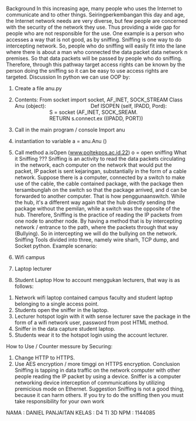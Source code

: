 Background
In this increasing age, many people who uses the Internet to communicate and to other things. Seiringperkembangan this day and age, the Internet network needs are very diverse, but few people are concerned with the security of the network they use. Thus providing a wide gap for people who are not responsible for the use. One example is a person who accesses a way that is not good, as by sniffing. Sniffing is one way to do intercepting network. So, people who do sniffing will easily fit into the lane where there is about a man who connected the data packet data network n premises. So that data packets will be passed by people who do sniffing. Therefore, through this pathway target access rights can be known by the person doing the sniffing so it can be easy to use access rights are targeted.
Discussion
In python we can use OOP by:
1. Create a file anu.py
2. Contents:
From socket import socket, AF_INET, SOCK_STREAM
Class Anu (object):
                              Def ISOPEN (self, IPADD, Pord):
                        S = socket (AF_INET, SOCK_SREAM.
                        RETURN s.connect.ex ((IPADD, PORT))

3. Call in the main program / console
Import anu
4. instantiation to variable
a = anu.Anu ()
5. Call method
a.isOpen (www.poltekpos.ac.id.22)
o = open
sniffing
What it Sniffing ???
Sniffing is an activity to read the data packets circulating in the network, each computer on the network that would put the packet, IP packet is sent kejaringan, substantially in the form of a cable network. Suppose there is a computer, connected by a switch to make use of the cable, the cable contained package, with the package then tersambunglah on the switch so that the package arrived, and d can be forwarded to another computer. That is how penggunaanswitch. While the hub, it's a different way again that the hub directly sending the package without the pemilan, while a switch was the opposite of the hub. Therefore, Sniffing is the practice of reading the IP packets from one node to another node. By having a method that is by intercepting network / entrance to the path, where the packets through that way (Bullying). So in intercepting we will do the bullying on the network. Sniffing Tools divided into three, namely wire sharh, TCP dump, and Socket python.
Example scenario:
1. Wifi campus
2. Laptop lecturer
3. Student Laptop
How to account menggukan lecturers, that way is as follows:
1) Network wifi laptop contained campus faculty and student laptop belonging to a single access point.
2) Students open the sniffer in the laptop.
3) Lecturer hotspot login with it with sense lecturer save the package in the form of a wifi network user, password from post HTML method.
4) Sniffer in the data capture student laptop.
5) Students wear it to the hotspot login using the account lecturer.

How to Use / Counter messure by Securing:
1) Change HTTP to HTTPS.
2) Use AES encryption / more timggi on HTTPS encryption.
Conclusion
Sniffing is tapping in data traffic on the network computer with other people reading the IP packet by using a device. Sniffer is a computer networking device interception of communications by utilizing premicious mode on Ethernet.
Suggestion
Sniffing is not a good thing, because it can harm others. If you try to do the sniffing then you must take responsibility for your own work

NAMA : DANIEL PANJAITAN
KELAS : D4 TI 3D
NPM : 1144085
